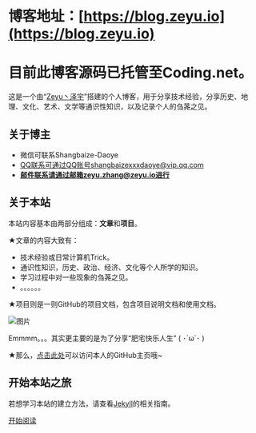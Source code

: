 # 博客地址：[https://blog.zeyu.io](https://blog.zeyu.io)

# 目前此博客源码已托管至Coding.net。

这是一个由“[Zeyu丶泽宇](https://github.com/Shangbaize-Daoye)”搭建的个人博客，用于分享技术经验，分享历史、地理、文化、艺术、文学等通识性知识，以及记录个人的刍荛之见。

## 关于博主

* 微信可联系Shangbaize-Daoye
* QQ联系可通过QQ账号shangbaizexxxdaoye@vip.qq.com
* **邮件联系请通过邮箱zeyu.zhang@zeyu.io进行**

## 关于本站

本站内容基本由两部分组成：**文章**和**项目**。

★文章的内容大致有：

* 技术经验或日常计算机Trick。
* 通识性知识，历史、政治、经济、文化等个人所学的知识。
* 学习过程中对一些现象的刍荛之见。
* 。。。。。。

★项目则是一则GitHub的项目文档，包含项目说明文档和使用文档。

![图片](https://timgsa.baidu.com/timg?image&quality=80&size=b9999_10000&sec=1555491354432&di=2cacfac353bf8b119b911c162bacfd63&imgtype=0&src=http%3A%2F%2Fp4.music.126.net%2FpSN-HSINKdVqPBOA8sB1cQ%3D%3D%2F528865109068459.jpg)

Emmmm。。。其实更主要的是为了分享“肥宅快乐人生” ( ･´ω`･ )

★那么，[点击此处](https://github.com/Shangbaize-Daoye)可以访问本人的GitHub主页哦~

## 开始本站之旅

若想学习本站的建立方法，请查看[Jekyll](https://jekyllrb.com)的相关指南。

[开始阅读](https://blog.zeyu.io/articles)
